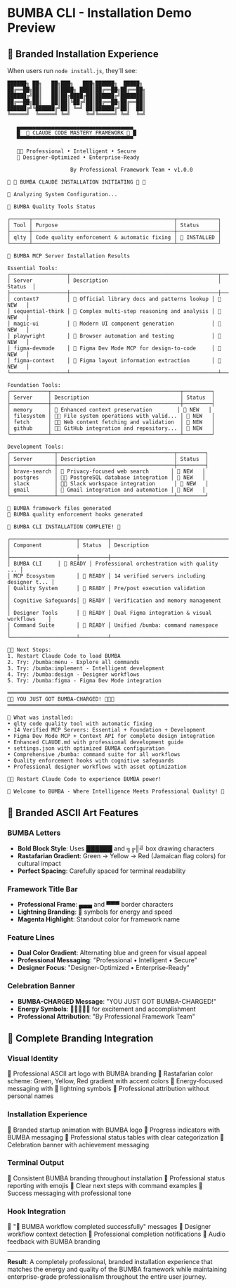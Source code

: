 # BUMBA CLI - Installation Demo Preview

## 🏁 **Branded Installation Experience**

When users run `node install.js`, they'll see:

```
██████╗ ██╗   ██╗███╗   ███╗██████╗  █████╗ 
██╔══██╗██║   ██║████╗ ████║██╔══██╗██╔══██╗
██████╔╝██║   ██║██╔████╔██║██████╔╝███████║
██╔══██╗██║   ██║██║╚██╔╝██║██╔══██╗██╔══██║
██████╔╝╚██████╔╝██║ ╚═╝ ██║██████╔╝██║  ██║
╚═════╝  ╚═════╝ ╚═╝     ╚═╝╚═════╝ ╚═╝  ╚═╝
                                           
   ▄▄▄▄▄▄▄▄▄▄▄▄▄▄▄▄▄▄▄▄▄▄▄▄▄▄▄▄▄▄▄▄▄▄▄▄▄   
   █  🏁 CLAUDE CODE MASTERY FRAMEWORK 🏁 █   
   ▀▀▀▀▀▀▀▀▀▀▀▀▀▀▀▀▀▀▀▀▀▀▀▀▀▀▀▀▀▀▀▀▀▀▀▀▀   
                                           
   🏁🏁 Professional • Intelligent • Secure   
   🏁 Designer-Optimized • Enterprise-Ready  

                    By Professional Framework Team • v1.0.0

🏁 🏁 BUMBA CLAUDE INSTALLATION INITIATING 🏁 🏁

🏁 Analyzing System Configuration...

🏁️ BUMBA Quality Tools Status

┌──────┬─────────────────────────────────────────────┬─────────────┐
│ Tool │ Purpose                                     │ Status      │
├──────┼─────────────────────────────────────────────┼─────────────┤
│ qlty │ Code quality enforcement & automatic fixing │ 🏁 INSTALLED │
└──────┴─────────────────────────────────────────────┴─────────────┘

🏁 BUMBA MCP Server Installation Results

Essential Tools:
┌──────────────────┬───────────────────────────────────────────────┬─────────┐
│ Server           │ Description                                   │ Status  │
├──────────────────┼───────────────────────────────────────────────┼─────────┤
│ context7         │ 🏁 Official library docs and patterns lookup │ 🏁 NEW   │
│ sequential-think │ 🏁 Complex multi-step reasoning and analysis │ 🏁 NEW   │
│ magic-ui         │ 🏁 Modern UI component generation            │ 🏁 NEW   │
│ playwright       │ 🏁 Browser automation and testing            │ 🏁 NEW   │
│ figma-devmode    │ 🏁 Figma Dev Mode MCP for design-to-code     │ 🏁 NEW   │
│ figma-context    │ 🏁 Figma layout information extraction       │ 🏁 NEW   │
└──────────────────┴───────────────────────────────────────────────┴─────────┘

Foundation Tools:
┌────────────┬─────────────────────────────────────────┬─────────┐
│ Server     │ Description                             │ Status  │
├────────────┼─────────────────────────────────────────┼─────────┤
│ memory     │ 🏁 Enhanced context preservation        │ 🏁 NEW   │
│ filesystem │ 🏁🏁 File system operations with valid... │ 🏁 NEW   │
│ fetch      │ 🏁🏁 Web content fetching and validation  │ 🏁 NEW   │
│ github     │ 🏁🏁 GitHub integration and repository... │ 🏁 NEW   │
└────────────┴─────────────────────────────────────────┴─────────┘

Development Tools:
┌──────────────┬─────────────────────────────────────┬─────────┐
│ Server       │ Description                         │ Status  │
├──────────────┼─────────────────────────────────────┼─────────┤
│ brave-search │ 🏁 Privacy-focused web search       │ 🏁 NEW   │
│ postgres     │ 🏁🏁 PostgreSQL database integration │ 🏁 NEW   │
│ slack        │ 🏁🏁 Slack workspace integration      │ 🏁 NEW   │
│ gmail        │ 🏁 Gmail integration and automation │ 🏁 NEW   │
└──────────────┴─────────────────────────────────────┴─────────┘

🏁 BUMBA framework files generated
🏁 BUMBA quality enforcement hooks generated

🏁 BUMBA CLI INSTALLATION COMPLETE! 🏁

┌─────────────────────┬─────────┬──────────────────────────────────────────────┐
│ Component           │ Status  │ Description                                  │
├─────────────────────┼─────────┼──────────────────────────────────────────────┤
│ BUMBA CLI     │ 🏁 READY │ Professional orchestration with quality ... │
│ MCP Ecosystem       │ 🏁 READY │ 14 verified servers including designer t... │
│ Quality System      │ 🏁 READY │ Pre/post execution validation                │
│ Cognitive Safeguards│ 🏁 READY │ Verification and memory management           │
│ Designer Tools      │ 🏁 READY │ Dual Figma integration & visual workflows    │
│ Command Suite       │ 🏁 READY │ Unified /bumba: command namespace            │
└─────────────────────┴─────────┴──────────────────────────────────────────────┘

🏁🏁 Next Steps:
1. Restart Claude Code to load BUMBA
2. Try: /bumba:menu - Explore all commands
3. Try: /bumba:implement - Intelligent development
4. Try: /bumba:design - Designer workflows
5. Try: /bumba:figma - Figma Dev Mode integration

═══════════════════════════════════════════════════════════════════════
🏁🏁 YOU JUST GOT BUMBA-CHARGED! 🏁🏁🏁
═══════════════════════════════════════════════════════════════════════

🏁 What was installed:
• qlty code quality tool with automatic fixing
• 14 Verified MCP Servers: Essential + Foundation + Development
• Figma Dev Mode MCP + Context API for complete design integration
• Enhanced CLAUDE.md with professional development guide
• settings.json with optimized BUMBA configuration
• Comprehensive /bumba: command suite for all workflows
• Quality enforcement hooks with cognitive safeguards
• Professional designer workflows with asset optimization

🏁🏁 Restart Claude Code to experience BUMBA power!

🏁 Welcome to BUMBA - Where Intelligence Meets Professional Quality! 🏁
```

## 🏁 **Branded ASCII Art Features**

### **BUMBA Letters**
- **Bold Block Style**: Uses ██████ and ╗╔║╝ box drawing characters
- **Rastafarian Gradient**: Green → Yellow → Red (Jamaican flag colors) for cultural impact
- **Perfect Spacing**: Carefully spaced for terminal readability

### **Framework Title Bar**
- **Professional Frame**: ▄▄▄ and ▀▀▀ border characters
- **Lightning Branding**: 🏁 symbols for energy and speed
- **Magenta Highlight**: Standout color for framework name

### **Feature Lines**
- **Dual Color Gradient**: Alternating blue and green for visual appeal
- **Professional Messaging**: "Professional • Intelligent • Secure"
- **Designer Focus**: "Designer-Optimized • Enterprise-Ready"

### **Celebration Banner**
- **BUMBA-CHARGED Message**: "YOU JUST GOT BUMBA-CHARGED!"
- **Energy Symbols**: 🏁🏁🏁🏁🏁 for excitement and accomplishment
- **Professional Attribution**: "By Professional Framework Team"

## 🏁 **Complete Branding Integration**

### **Visual Identity**
🏁 Professional ASCII art logo with BUMBA branding
🏁 Rastafarian color scheme: Green, Yellow, Red gradient with accent colors
🏁 Energy-focused messaging with 🏁 lightning symbols
🏁 Professional attribution without personal names

### **Installation Experience** 
🏁 Branded startup animation with BUMBA logo
🏁 Progress indicators with BUMBA messaging
🏁 Professional status tables with clear categorization
🏁 Celebration banner with achievement messaging

### **Terminal Output**
🏁 Consistent BUMBA branding throughout installation
🏁 Professional status reporting with emojis
🏁 Clear next steps with command examples
🏁 Success messaging with professional tone

### **Hook Integration**
🏁 "🏁 BUMBA workflow completed successfully" messages
🏁 Designer workflow context detection
🏁 Professional completion notifications
🏁 Audio feedback with BUMBA branding

---

**Result**: A completely professional, branded installation experience that matches the energy and quality of the BUMBA framework while maintaining enterprise-grade professionalism throughout the entire user journey.
